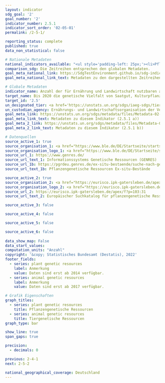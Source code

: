 ```yaml
---
layout: indicator    
sdg_goal: '2'    
goal_number: '2'    
indicator_number: 2.5.1    
indicator_sort_order: '02-05-01'    
permalink: /2-5-1/    

reporting_status: complete    
published: true    
data_non_statistical: false    

# Nationale Metadaten    
national_indicators_available: "<ul style='padding-left: 25px;'><li>Pflanzengenetische Ressourcen</li> <li> Tiergenetische Ressourcen</li></ul>"    
comparison_sdg: Die Zeitreihen entsprechen den globalen Metadaten.    
goal_meta_national_link: https://SdgTestEnvironment.github.io/sdg-indicators/public/MetaDe/2.5.1.pdf    
goal_meta_national_link_text: Metadaten zu den dargestellten Zeitreihen    

# Globale Metadaten    
indicator_name: Anzahl der für Ernährung und Landwirtschaft nutzbaren a) pflanzen- und b) tiergenetischen Ressourcen, die mittel- oder langfristig in Konservierungseinrichtungen sicher aufbewahrt werden    
target_name: Bis 2020 die genetische Vielfalt von Saatgut, Kulturpflanzen sowie Nutz- und Haustieren und ihren wildlebenden Artverwandten bewahren, unter anderem durch gut verwaltete und diversifizierte Saatgut- und Pflanzenbanken auf nationaler, regionaler und internationaler Ebene, und den Zugang zu den Vorteilen aus der Nutzung der genetischen Ressourcen und des damit verbundenen traditionellen Wissens sowie die ausgewogene und gerechte Aufteilung dieser Vorteile fördern, wie auf internationaler Ebene vereinbart    
target_id: '2.5'    
un_designated_tier: <a href='https://unstats.un.org/sdgs/iaeg-sdgs/tier-classification/' title='Klicken Sie hier um weitere Informationen zur UN-Tier-Klassifikation zu erhalten.'  target='_blank'>Tier I</a>    
un_custodian_agency: Ernährungs- und Landwirtschaftsorganisation der Vereinten Nationen (FAO)    
goal_meta_link: https://unstats.un.org/sdgs/metadata/files/Metadata-02-05-01a.pdf    
goal_meta_link_text: Metadaten zu diesem Indikator (2.5.1 a))
goal_meta_2_link: https://unstats.un.org/sdgs/metadata/files/Metadata-02-05-01b.pdf
goal_meta_2_link_text: Metadaten zu diesem Indikator (2.5.1 b))        

# Datenquellen
source_active_1: true
source_organisation_1: <a href="https://www.ble.de/DE/Startseite/startseite_node.html"> Bundesanstalt für Landwirtschaft und Ernährung (BLE) </a>
source_organisation_logo_1: <a href="https://www.ble.de/DE/Startseite/startseite_node.html"><img src="https://g205sdgs.github.io/sdg-indicators/public/OrgImgDe/ble.png" alt="Logo ble" style="height:60px; width:148px"/></a>
source_url_1: https://www.genres.de/
source_url_text_1: Informationssystems Genetische Ressourcen (GENRES)
source_url_1b: https://pgrdeu.genres.de/ex-situ-bestaende/suche-nach-genbanken/
source_url_text_1b: Pflanzengenetische Ressourcen Ex-situ-Bestände

source_active_2: true
source_organisation_2: <a href="https://eurisco.ipk-gatersleben.de/apex/f?p=103:1::::::"> Europäischer Suchkatalog für pflanzengenetische Ressourcen (EURISCO) </a>
source_organisation_logo_2: <a href="https://eurisco.ipk-gatersleben.de/apex/f?p=103:1::::::"><img src="https://g205sdgs.github.io/sdg-indicators/public/OrgImgDe/eurisco.png" alt="Logo eurisco" style="height:60px; width:148px"/></a>
source_url_2: https://eurisco.ipk-gatersleben.de/apex/f?p=103:31
source_url_text_2: Europäischer Suchkatalog für pflanzengenetische Ressourcen (nicht auf Deutsch verfügbar)

source_active_3: false

source_active_4: false

source_active_5: false

source_active_6: false
    
data_show_map: False    
data_start_values:     
computation_units: "Anzahl"    
copyright: '&copy; Statistisches Bundesamt (Destatis), 2022'    
footer_fields:
  - series: plant genetic resources
    label: Anmerkung
    value: Daten sind erst ab 2014 verfügbar.
  - series: animal genetic resources
    label: Anmerkung
    value: Daten sind erst ab 2017 verfügbar.    

# Grafik Eigenschaften    
graph_titles:
  - series: plant genetic resources
    title: Pflanzengenetische Ressourcen
  - series: animal genetic resources
    title: Tiergenetische Ressourcen    
graph_type: bar    

show_line: true
span_gaps: true

precision:
  - decimals: 0    

previous: 2-4-1    
next: 2-5-2    

national_geographical_coverage: Deutschland    
---
```


<span></span>